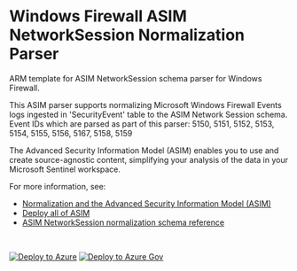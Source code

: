 # Windows Firewall ASIM NetworkSession Normalization Parser

ARM template for ASIM NetworkSession schema parser for Windows Firewall.

This ASIM parser supports normalizing Microsoft Windows Firewall Events logs ingested in 'SecurityEvent' table to the ASIM Network Session schema. Event IDs which are parsed as part of this parser: 5150, 5151, 5152, 5153, 5154, 5155, 5156, 5167, 5158, 5159


The Advanced Security Information Model (ASIM) enables you to use and create source-agnostic content, simplifying your analysis of the data in your Microsoft Sentinel workspace.

For more information, see:

- [Normalization and the Advanced Security Information Model (ASIM)](https://aka.ms/AboutASIM)
- [Deploy all of ASIM](https://aka.ms/DeployASIM)
- [ASIM NetworkSession normalization schema reference](https://aka.ms/ASimNetworkSessionDoc)

<br>

[![Deploy to Azure](https://aka.ms/deploytoazurebutton)](https://portal.azure.com/#create/Microsoft.Template/uri/https%3A%2F%2Fraw.githubusercontent.com%2FAzure%2FAzure-Sentinel%2Fmaster%2FParsers%2FASimNetworkSession%2FARM%2FvimNetworkSessionMicrosoftSecurityEventFirewall%2FvimNetworkSessionMicrosoftSecurityEventFirewall.json) [![Deploy to Azure Gov](https://aka.ms/deploytoazuregovbutton)](https://portal.azure.us/#create/Microsoft.Template/uri/https%3A%2F%2Fraw.githubusercontent.com%2FAzure%2FAzure-Sentinel%2Fmaster%2FParsers%2FASimNetworkSession%2FARM%2FvimNetworkSessionMicrosoftSecurityEventFirewall%2FvimNetworkSessionMicrosoftSecurityEventFirewall.json)
